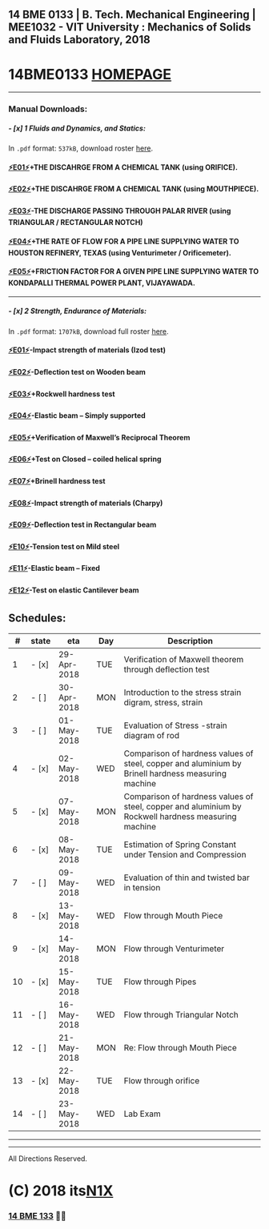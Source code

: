 ##  14 BME 0133 | B. Tech. Mechanical Engineering | MEE1032 - VIT University : Mechanics of Solids and Fluids Laboratory, 2018
# 14BME0133 [HOMEPAGE](https://14bme0133.github.io)

---

### Manual Downloads:

##### - [x] 1 Fluids and Dynamics, and Statics:

In `.pdf` format: `537kB`, download roster [here](assets/manuals/0f.pdf).


#### [⚡️E01⚡️](assets/manuals/0f01.pdf)+THE DISCAHRGE FROM A CHEMICAL TANK (using ORIFICE).
#### [⚡️E02⚡️](assets/manuals/0f02.pdf)+THE DISCAHRGE FROM A CHEMICAL TANK (using MOUTHPIECE).
#### [⚡️E03⚡️](assets/manuals/0f03.pdf)-THE DISCHARGE PASSING THROUGH PALAR RIVER (using TRIANGULAR / RECTANGULAR NOTCH)
#### [⚡️E04⚡️](assets/manuals/0f04.pdf)+THE RATE OF FLOW FOR A PIPE LINE SUPPLYING WATER TO HOUSTON REFINERY, TEXAS (using Venturimeter / Orificemeter).
#### [⚡️E05⚡️](assets/manuals/0f05.pdf)+FRICTION FACTOR FOR A GIVEN PIPE LINE SUPPLYING WATER TO KONDAPALLI THERMAL POWER PLANT, VIJAYAWADA.

---

##### - [x] 2 Strength, Endurance of Materials:

In `.pdf` format: `1707kB`, download full roster [here](assets/manuals/0s.pdf).


#### [⚡️E01⚡️](assets/manuals/0s01)-Impact strength of materials (Izod test)
#### [⚡️E02⚡️](assets/manuals/0s02)-Deflection test on Wooden beam
#### [⚡️E03⚡️](assets/manuals/0s03)+Rockwell hardness test
#### [⚡️E04⚡️](assets/manuals/0s04)-Elastic beam – Simply supported
#### [⚡️E05⚡️](assets/manuals/0s05)+Verification of Maxwell’s Reciprocal Theorem
#### [⚡️E06⚡️](assets/manuals/0s06)+Test on Closed – coiled helical spring
#### [⚡️E07⚡️](assets/manuals/0s07)+Brinell hardness test
#### [⚡️E08⚡️](assets/manuals/0s08)-Impact strength of materials (Charpy)
#### [⚡️E09⚡️](assets/manuals/0s09)-Deflection test in Rectangular beam
#### [⚡️E10⚡️](assets/manuals/0s10)-Tension test on Mild steel
#### [⚡️E11⚡️](assets/manuals/0s11)-Elastic beam – Fixed
#### [⚡️E12⚡️](assets/manuals/0s12)-Test on elastic Cantilever beam

## Schedules:

| # | state | eta | Day | Description|
| --- | --- | --- | --- | --- |
|1 | - [x] |	29-Apr-2018 |	TUE |	Verification of Maxwell theorem through deflection test 	|
|2 | - [ ] |	30-Apr-2018 |	MON |	Introduction to the stress strain digram, stress, strain 	|
|3 | - [ ] |	01-May-2018 |	TUE |	Evaluation of Stress -strain diagram of rod 	|
|4 | - [x] |	02-May-2018 |	WED |	Comparison of hardness values of steel, copper and aluminium by Brinell hardness measuring machine 	|
|5 | - [x] |	07-May-2018 |	MON |	Comparison of hardness values of steel, copper and aluminium by Rockwell hardness measuring machine 	|
|6 | - [x] |	08-May-2018 |	TUE |	Estimation of Spring Constant under Tension and Compression 	|
|7 | - [ ] |	09-May-2018 |	WED |	Evaluation of thin and twisted bar in tension 	|
|8 | - [x] |	13-May-2018 |	WED |	Flow through Mouth Piece 	|
|9 | - [x] |	14-May-2018 |	MON |	Flow through Venturimeter 	|
|10| - [x] | 	15-May-2018 |	TUE |	Flow through Pipes 	|
|11| - [ ] | 	16-May-2018 |	WED |	Flow through Triangular Notch 	|
|12| - [ ] | 	21-May-2018 |	MON |	Re: Flow through Mouth Piece 	|
|13| - [x] | 	22-May-2018 |	TUE |	Flow through orifice 	|
|14| - [ ] | 	23-May-2018 |	WED |	Lab Exam|

---
---

All Directions Reserved.
# (C) 2018 its[N1X](https://N1X.site)
### [14 BME 133](https://14bme0133.github.io>) 📴🦄 

